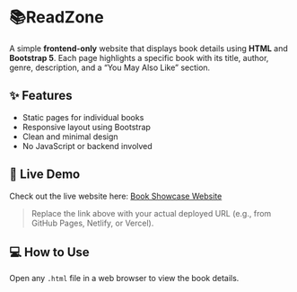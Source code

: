# 📚ReadZone

A simple **frontend-only** website that displays book details using **HTML** and **Bootstrap 5**. Each page highlights a specific book with its title, author, genre, description, and a “You May Also Like” section.

## ✨ Features

- Static pages for individual books  
- Responsive layout using Bootstrap  
- Clean and minimal design  
- No JavaScript or backend involved

## 🔗 Live Demo

Check out the live website here: [Book Showcase Website](https://your-deployment-link.com)

> Replace the link above with your actual deployed URL (e.g., from GitHub Pages, Netlify, or Vercel).

## 💻 How to Use

Open any `.html` file in a web browser to view the book details.
